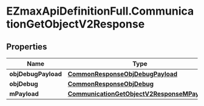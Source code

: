 # EZmaxApiDefinitionFull.CommunicationGetObjectV2Response

## Properties

Name | Type | Description | Notes
------------ | ------------- | ------------- | -------------
**objDebugPayload** | [**CommonResponseObjDebugPayload**](CommonResponseObjDebugPayload.md) |  | 
**objDebug** | [**CommonResponseObjDebug**](CommonResponseObjDebug.md) |  | [optional] 
**mPayload** | [**CommunicationGetObjectV2ResponseMPayload**](CommunicationGetObjectV2ResponseMPayload.md) |  | 


